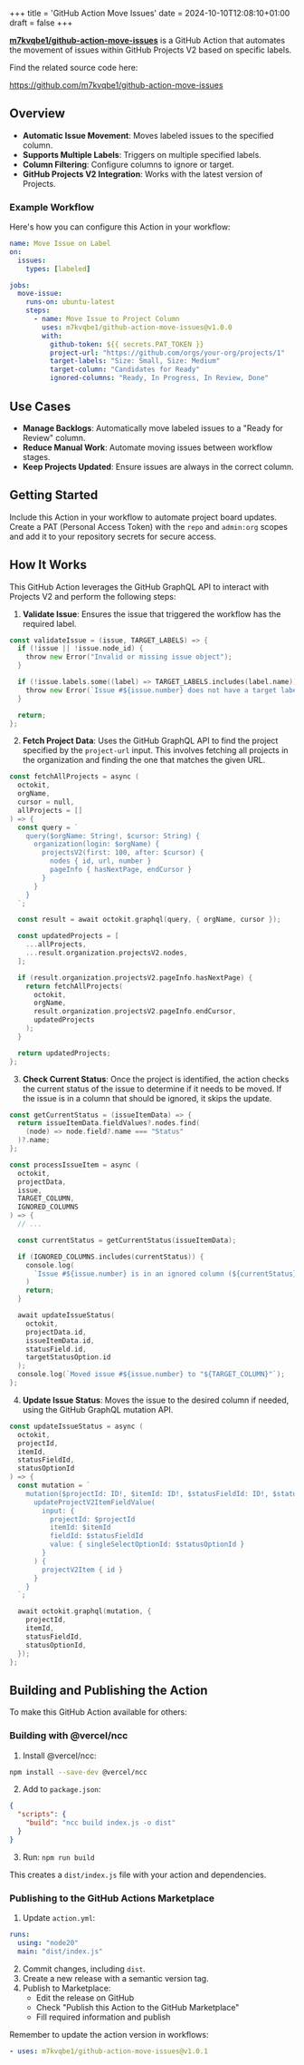 +++
title = 'GitHub Action Move Issues'
date = 2024-10-10T12:08:10+01:00
draft = false
+++

[**m7kvqbe1/github-action-move-issues**](https://github.com/marketplace/actions/move-issue-to-project-column) is a GitHub Action that automates the movement of issues within GitHub Projects V2 based on specific labels.

Find the related source code here:

https://github.com/m7kvqbe1/github-action-move-issues

## Overview

- **Automatic Issue Movement**: Moves labeled issues to the specified column.
- **Supports Multiple Labels**: Triggers on multiple specified labels.
- **Column Filtering**: Configure columns to ignore or target.
- **GitHub Projects V2 Integration**: Works with the latest version of Projects.

### Example Workflow

Here's how you can configure this Action in your workflow:

```yaml
name: Move Issue on Label
on:
  issues:
    types: [labeled]

jobs:
  move-issue:
    runs-on: ubuntu-latest
    steps:
      - name: Move Issue to Project Column
        uses: m7kvqbe1/github-action-move-issues@v1.0.0
        with:
          github-token: ${{ secrets.PAT_TOKEN }}
          project-url: "https://github.com/orgs/your-org/projects/1"
          target-labels: "Size: Small, Size: Medium"
          target-column: "Candidates for Ready"
          ignored-columns: "Ready, In Progress, In Review, Done"
```

## Use Cases

- **Manage Backlogs**: Automatically move labeled issues to a "Ready for Review" column.
- **Reduce Manual Work**: Automate moving issues between workflow stages.
- **Keep Projects Updated**: Ensure issues are always in the correct column.

## Getting Started

Include this Action in your workflow to automate project board updates. Create a PAT (Personal Access Token) with the `repo` and `admin:org` scopes and add it to your repository secrets for secure access.

## How It Works

This GitHub Action leverages the GitHub GraphQL API to interact with Projects V2 and perform the following steps:

1. **Validate Issue**: Ensures the issue that triggered the workflow has the required label.

```go
const validateIssue = (issue, TARGET_LABELS) => {
  if (!issue || !issue.node_id) {
    throw new Error("Invalid or missing issue object");
  }

  if (!issue.labels.some((label) => TARGET_LABELS.includes(label.name))) {
    throw new Error(`Issue #${issue.number} does not have a target label`);
  }

  return;
};
```

2. **Fetch Project Data**: Uses the GitHub GraphQL API to find the project specified by the `project-url` input. This involves fetching all projects in the organization and finding the one that matches the given URL.

```go
const fetchAllProjects = async (
  octokit,
  orgName,
  cursor = null,
  allProjects = []
) => {
  const query = `
    query($orgName: String!, $cursor: String) {
      organization(login: $orgName) {
        projectsV2(first: 100, after: $cursor) {
          nodes { id, url, number }
          pageInfo { hasNextPage, endCursor }
        }
      }
    }
  `;

  const result = await octokit.graphql(query, { orgName, cursor });

  const updatedProjects = [
    ...allProjects,
    ...result.organization.projectsV2.nodes,
  ];

  if (result.organization.projectsV2.pageInfo.hasNextPage) {
    return fetchAllProjects(
      octokit,
      orgName,
      result.organization.projectsV2.pageInfo.endCursor,
      updatedProjects
    );
  }

  return updatedProjects;
};
```

3. **Check Current Status**: Once the project is identified, the action checks the current status of the issue to determine if it needs to be moved. If the issue is in a column that should be ignored, it skips the update.

```go
const getCurrentStatus = (issueItemData) => {
  return issueItemData.fieldValues?.nodes.find(
    (node) => node.field?.name === "Status"
  )?.name;
};

const processIssueItem = async (
  octokit,
  projectData,
  issue,
  TARGET_COLUMN,
  IGNORED_COLUMNS
) => {
  // ...

  const currentStatus = getCurrentStatus(issueItemData);

  if (IGNORED_COLUMNS.includes(currentStatus)) {
    console.log(
      `Issue #${issue.number} is in an ignored column (${currentStatus}). Skipping.`
    )
    return;
  }

  await updateIssueStatus(
    octokit,
    projectData.id,
    issueItemData.id,
    statusField.id,
    targetStatusOption.id
  );
  console.log(`Moved issue #${issue.number} to "${TARGET_COLUMN}"`);
};
```

4. **Update Issue Status**: Moves the issue to the desired column if needed, using the GitHub GraphQL mutation API.

```go
const updateIssueStatus = async (
  octokit,
  projectId,
  itemId,
  statusFieldId,
  statusOptionId
) => {
  const mutation = `
    mutation($projectId: ID!, $itemId: ID!, $statusFieldId: ID!, $statusOptionId: String!) {
      updateProjectV2ItemFieldValue(
        input: {
          projectId: $projectId
          itemId: $itemId
          fieldId: $statusFieldId
          value: { singleSelectOptionId: $statusOptionId }
        }
      ) {
        projectV2Item { id }
      }
    }
  `;

  await octokit.graphql(mutation, {
    projectId,
    itemId,
    statusFieldId,
    statusOptionId,
  });
};
```

## Building and Publishing the Action

To make this GitHub Action available for others:

### Building with @vercel/ncc

1. Install @vercel/ncc:

```bash
npm install --save-dev @vercel/ncc
```

2. Add to `package.json`:

```json
{
  "scripts": {
    "build": "ncc build index.js -o dist"
  }
}
```

3. Run: `npm run build`

This creates a `dist/index.js` file with your action and dependencies.

### Publishing to the GitHub Actions Marketplace

1. Update `action.yml`:

```yaml
runs:
  using: "node20"
  main: "dist/index.js"
```

2. Commit changes, including `dist`.
3. Create a new release with a semantic version tag.
4. Publish to Marketplace:
   - Edit the release on GitHub
   - Check "Publish this Action to the GitHub Marketplace"
   - Fill required information and publish

Remember to update the action version in workflows:

```yaml
- uses: m7kvqbe1/github-action-move-issues@v1.0.1
```
